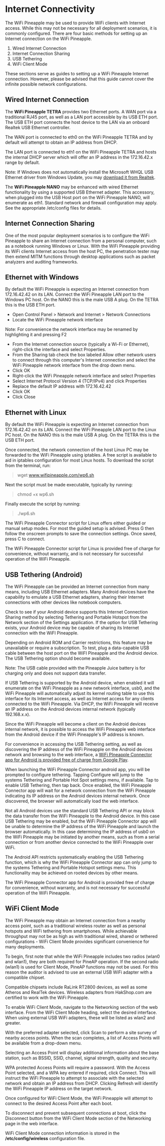 # Internet Connectivity

The WiFi Pineapple may be used to provide WiFi clients with Internet access. While this may not be necessary for all deployment scenarios, it is commonly configured. There are four basic methods for setting up an Internet connection on the WiFi Pineapple.

1. Wired Internet Connection
2. Internet Connection Sharing
3. USB Tethering
4. WiFi Client Mode

These sections serve as guides to setting up a WiFi Pineapple Internet connection. However, please be advised that this guide cannot cover the infinite possible network configurations.

## Wired Internet Connection

The **WiFi Pineapple TETRA** provides two Ethernet ports. A WAN port via a traditional RJ45 port, as well as a LAN port accessible by its USB ETH port. The USB ETH port connects the host device to the LAN via an onboard Realtek USB Ethernet controller.

The WAN port is connected to eth0 on the WiFi Pineapple TETRA and by default will attempt to obtain an IP address from DHCP.

The LAN port is connected to eth1 on the WiFi Pineapple TETRA and hosts the internal DHCP server which will offer an IP address in the 172.16.42.x range by default.

Note: If Windows does not automatically install the Microsoft WHQL USB Ethernet driver from Windows Update, you may [download it from Realtek](http://www.realtek.com.tw/downloads/downloadsView.aspx?Langid=1&PNid=55&PFid=55&Level=5&Conn=4&DownTypeID=3&GetDown=false#RTL8152B%28N%29).

The **WiFi Pineapple NANO** may be enhanced with wired Ethernet functionality by using a supported USB Ethernet adapter. This accessory, when plugged into the USB Host port on the WiFi Pineapple NANO, will enumerate as eth1. Standard network and firewall configuration may apply. See the appropriate /etc/config files for details.

## Internet Connection Sharing

One of the most popular deployment scenarios is to configure the WiFi Pineapple to share an Internet connection from a personal computer, such as a notebook running Windows or Linux. With the WiFi Pineapple providing its WiFi clients Internet access from the host PC, the penetration tester may then extend MITM functions through desktop applications such as packet analyzers and auditing frameworks. 

## Ethernet with Windows

By default the WiFi Pineapple is expecting an Internet connection from 172.16.42.42 on its LAN. Connect the WiFi Pineapple LAN port to the Windows PC host. On the NANO this is the male USB A plug. On the TETRA this is the USB ETH port.

* Open Control Panel > Network and Internet > Network Connections
* Locate the WiFi Pineapple network interface

Note: For convenience the network interface may be renamed by highlighting it and pressing F2

* From the Internet connection source (typically a Wi-Fi or Ethernet), right-click the interface and select Properties.
* From the Sharing tab check the box labeled Allow other network users to connect through this computer's Internet connection and select the WiFi Pineapple network interface from the drop down menu.
* Click OK
* Right-click the WiFi Pineapple network interface and select Properties
* Select Internet Protocol Version 4 (TCP/IPv4) and click Properties
* Replace the default IP address with 172.16.42.42
* Click OK
* Click Close

## Ethernet with Linux

By default the WiFi Pineapple is expecting an Internet connection from 172.16.42.42 on its LAN. Connect the WiFi Pineapple LAN port to the Linux PC host. On the NANO this is the male USB A plug. On the TETRA this is the USB ETH port.

Once connected, the network connection of the host Linux PC may be forwarded to the WiFi Pineapple using iptables. A free script is available to aid in iptables configuration for most Linux hosts. To download the script from the terminal, run:  

> wget www.wifipineapple.com/wp6.sh

Next the script must be made executable, typically by running:  

> chmod +x wp6.sh

Finally execute the script by running: 

> ./wp6.sh

The WiFi Pineapple Connector script for Linux offers either guided or manual setup modes. For most the guided setup is advised. Press G then follow the onscreen prompts to save the connection settings. Once saved, press C to connect.

The WiFi Pineapple Connector script for Linux is provided free of charge for convenience, without warranty, and is not necessary for successful operation of the WiFi Pineapple.

## USB Tethering (Android)

The WiFi Pineapple can be provided an Internet connection from many means, including USB Ethernet adapters. Many Android devices have the capability to emulate a USB Ethernet adapters, sharing their Internet connections with other devices like notebook computers.

Check to see if your Android device supports this Internet Connection Sharing method by selecting Tethering and Portable Hotspot from the Network section of the Settings application. If the option for USB Tethering exists, your Android device may be capable of sharing its Internet connection with the WiFI Pineapple.

Depending on Android ROM and Carrier restrictions, this feature may be unavailable or require a subscription. To test, plug a data-capable USB cable between the host port on the WiFI Pineapple and the Android device. The USB Tethering option should become available.

Note: The USB cable provided with the Pineapple Juice battery is for charging only and does not support data transfer.

If USB Tethering is supported by the Android device, when enabled it will enumerate on the WiFi Pineapple as a new network interface, usb0, and the WiFi Pineapple will automatically adjust its kernel routing table to use this interface for its Internet access, as well as Internet access for any clients connected to the WiFi Pineapple. Via DHCP, the WiFi Pineapple will receive an IP address on the Android devices internal network (typically 192.168.x.x).

Since the WiFi Pineapple will become a client on the Android devices internal network, it is possible to access the WiFi Pineapple web interface from the Android device if the WiFi Pineapple's IP address is known.

For convenience in accessing the USB Tethering setting, as well as discovering the IP address of the WiFi Pineapple on the Android devices network and browsing to the web interface, a [WiFi PIneapple Connector app for Android is provided free of charge from Google Play](
https://play.google.com/store/apps/details?id=org.hak5.pineappleconnector).

When launching the WiFi Pineapple Connector android app, you will be prompted to configure tethering. Tapping Configure will jump to the systems Tethering and Portable Hot Spot settings menu, if available. Tap to enable USB Tethering, then tap back. Once enabled, the WiFi Pineapple Connector app will wait for a network connection from the WiFi Pineapple indicating its IP address on the Android devices internal network. Once discovered, the browser will automatically load the web interface.

Not all Android devices use the standard USB Tethering API or may block the data transfer from the WiFi Pineapple to the Android device. In this case USB Tethering may be enabled, but the WiFi Pineapple Connector app will be unable to determine the IP address of the WiFi Pineapple and launch the browser automatically. In this case determining the IP address of usb0 on the WiFi Pineapple may be initiated by another means, such as from a serial connection or from another device connected to the WiFi Pineapple over WiFi.

The Android API restricts systematically enabling the USB Tethering function, which is why the WiFi Pineapple Connector app can only jump to the systems Tethering and Portable Hotspot settings menu. This functionality may be achieved on rooted devices by other means.

The WiFi Pineapple Connector app for Android is provided free of charge for convenience, without warranty, and is not necessary for successful operation of the WiFi Pineapple.

## WiFi Client Mode

The WiFi Pineapple may obtain an Internet connection from a nearby access point, such as a traditional wireless router as well as personal hotspots and WiFi tethering from smartphones. While achievable throughput may not be as high as with traditional wired, shared or tethered configurations - WiFi Client Mode provides significant convenience for many deployments.

To begin, first note that while the WiFi Pineapple includes two radios (wlan0 and wlan1), they are both required for PineAP operation. If the second radio (wlan1) is used for Client Mode, PineAP functions may not be used. For this reason the auditor is advised to use an external USB WiFi adapter with a compatible chipset.

Compatible chipsets include RaLink RT2800 devices, as well as some Atheros and RealTek devices. Wireless adapters from HakShop.com are certified to work with the WiFi Pineapple.

To enable WiFi Client Mode, navigate to the Networking section of the web interface. From the WiFi Client Mode heading, select the desired interface. When using external USB WiFi adapters, these will be listed as wlan2 and greater. 

With the preferred adapter selected, click Scan to perform a site survey of nearby access points. When the scan completes, a list of Access Points will be available from a drop-down menu. 

Selecting an Access Point will display additional information about the base station, such as BSSID, SSID, channel, signal strength, quality and security.

WPA protected Access Points will require a password. With the Access Point selected, and a WPA key entered if required, click Connect. This will instruct the WiFi Pineapple to attempt to associate with the selected network and obtain an IP address from DHCP. Clicking Refresh will identify the WiFi Pineapple IP address on the target network.

Once configured for WiFi Client Mode, the WiFi Pineapple will attempt to connect to the desired Access Point after each boot. 

To disconnect and prevent subsequent connections at boot, click the Disconnect button from the WiFi Client Mode section of the Networking page in the web interface.

WiFi Client Mode connection information is stored in the **/etc/config/wireless** configuration file.

